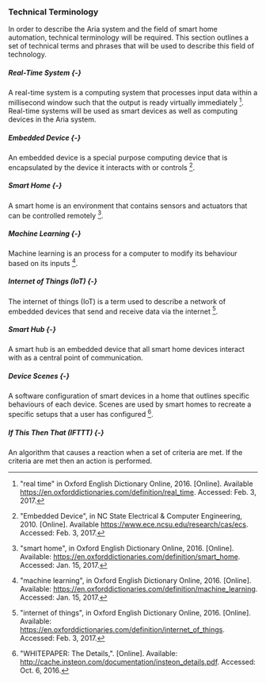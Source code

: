 ### Technical Terminology

In order to describe the Aria system and the field of smart home automation, technical terminology
will be required. This section outlines a set of technical terms and phrases that will be used
to describe this field of technology.

##### Real-Time System {-}

A real-time system is a computing system that processes input data within a millisecond window
such that the output is ready virtually immediately [^TT-1]. Real-time systems will be used as
smart devices as well as computing devices in the Aria system.

##### Embedded Device {-}

An embedded device is a special purpose computing device that is encapsulated by the device
it interacts with or controls [^TT-5].

##### Smart Home {-}

A smart home is an environment that contains sensors and actuators that can be controlled
remotely [^TT-2].

##### Machine Learning {-}

Machine learning is an process for a computer to modify its behaviour based on its inputs [^TT-3].

##### Internet of Things (IoT) {-}

The internet of things (IoT) is a term used to describe a network of embedded devices that send
and receive data via the internet [^TT-4].

##### Smart Hub {-}

A smart hub is an embedded device that all smart home devices interact with as a central point
of communication.

##### Device Scenes {-}

A software configuration of smart devices in a home that outlines specific behaviours of each
device. Scenes are used by smart homes to recreate a specific setups that a user has configured
[^TT-6].

##### If This Then That (IFTTT) {-}

An algorithm that causes a reaction when a set of criteria are met. If the criteria are met
then an action is performed.


<!-- References -->

[^TT-1]: "real time" in Oxford English Dictionary Online, 2016. [Online]. Available <https://en.oxforddictionaries.com/definition/real_time>. Accessed: Feb. 3, 2017.
[^TT-2]: "smart home", in Oxford English Dictionary Online, 2016. [Online]. Available: <https://en.oxforddictionaries.com/definition/smart_home>. Accessed: Jan. 15, 2017.
[^TT-3]: "machine learning", in Oxford English Dictionary Online, 2016. [Online]. Available: <https://en.oxforddictionaries.com/definition/machine_learning>. Accessed: Jan. 15, 2017.
[^TT-4]: "internet of things", in Oxford English Dictionary Online, 2016. [Online]. Available: <https://en.oxforddictionaries.com/definition/internet_of_things>. Accessed: Feb. 3, 2017.
[^TT-5]: "Embedded Device", in NC State Electrical & Computer Engineering, 2010. [Online]. Available <https://www.ece.ncsu.edu/research/cas/ecs>. Accessed: Feb. 3, 2017.
[^TT-6]: "WHITEPAPER: The Details,". [Online]. Available: <http://cache.insteon.com/documentation/insteon_details.pdf>. Accessed: Oct. 6, 2016.

